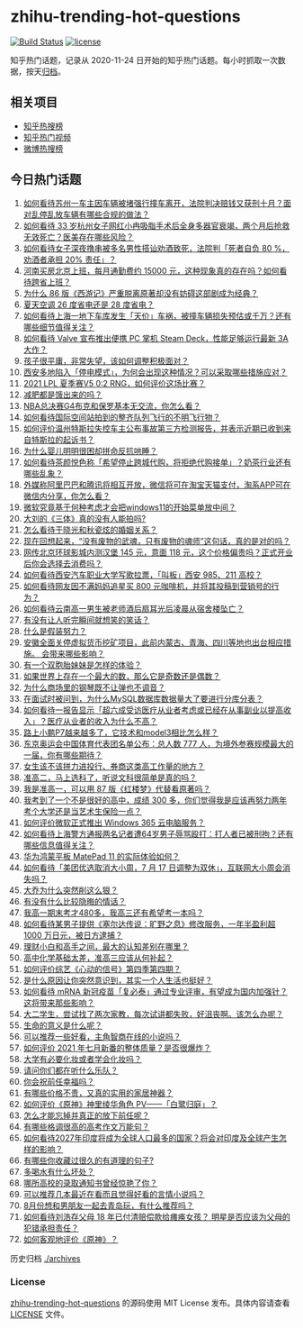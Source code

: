 # zhihu-trending-hot-questions

[![Build Status](https://github.com/justjavac/zhihu-trending-hot-questions/workflows/ci/badge.svg?branch=master)](https://github.com/justjavac/zhihu-trending-hot-questions/actions)
[![license](https://img.shields.io/github/license/justjavac/zhihu-trending-hot-questions)](https://github.com/justjavac/zhihu-trending-hot-questions/blob/master/LICENSE)

知乎热门话题，记录从 2020-11-24 日开始的知乎热门话题。每小时抓取一次数据，按天[归档](./archives)。

## 相关项目

- [知乎热搜榜](https://github.com/justjavac/zhihu-trending-top-search)
- [知乎热门视频](https://github.com/justjavac/zhihu-trending-hot-video)
- [微博热搜榜](https://github.com/justjavac/weibo-trending-hot-search)

## 今日热门话题

<!-- BEGIN -->
<!-- 最后更新时间 Fri Jul 16 2021 08:13:18 GMT+0800 (China Standard Time) -->

1. [如何看待苏州一车主因车辆被堵强行撞车离开，法院判决赔钱又获刑十月？面对乱停乱放车辆有哪些合规的做法？](https://www.zhihu.com/question/471765849)
1. [如何看待 33
   岁杭州女子网红小冉吸脂手术后全身多器官衰竭，两个月后抢救无效死亡？医美存在哪些风险？](https://www.zhihu.com/question/472209083)
1. [如何看待女子深夜撸串被多名男性搭讪劝酒致死，法院判「死者自负 80 %，劝酒者承担 20%
   责任」？](https://www.zhihu.com/question/472132385)
1. [河南买房北京上班，每月通勤费约 15000
   元，这种现象真的存在吗？如何看待跨省上班？](https://www.zhihu.com/question/472011106)
1. [为什么 86 版《西游记》严重脱离原著却没有妨碍这部剧成为经典？](https://www.zhihu.com/question/471039377)
1. [夏天空调 26 度省电还是 28 度省电？](https://www.zhihu.com/question/62311605)
1. [如何看待上海一地下车库发生「天价」车祸，被撞车辆损失预估或千万？还有哪些细节值得关注？](https://www.zhihu.com/question/471226854)
1. [如何看待 Valve 宣布推出便携 PC 掌机 Steam Deck，性能足够运行最新 3A
   大作？](https://www.zhihu.com/question/472485407)
1. [孩子很平庸，非常失望，该如何调整积极面对？](https://www.zhihu.com/question/341127721)
1. [西安多地陷入「停电模式」，为何会出现这种情况？可以采取哪些措施应对？](https://www.zhihu.com/question/472165223)
1. [2021 LPL 夏季赛V5 0:2 RNG，如何评价这场比赛？](https://www.zhihu.com/question/472386993)
1. [减肥都是饿出来的吗？](https://www.zhihu.com/question/446278658)
1. [NBA总决赛G4布克和保罗基本无交流，你怎么看？](https://www.zhihu.com/question/472321006)
1. [如何看待国际空间站拍到的整齐队列飞行的不明飞行物？](https://www.zhihu.com/question/471639798)
1. [如何评价温州特斯拉失控车主公布事故第三方检测报告，并表示近期已收到来自特斯拉的起诉书？](https://www.zhihu.com/question/472219689)
1. [为什么婴儿明明很困却拼命反抗哄睡？](https://www.zhihu.com/question/326867217)
1. [如何看待茶颜悦色称「希望停止跨城代购，将拒绝代购接单」？奶茶行业还有哪些乱象？](https://www.zhihu.com/question/472267614)
1. [外媒称阿里巴巴和腾讯将相互开放，微信将可在淘宝天猫支付，淘系APP可在微信内分享，你怎么看？](https://www.zhihu.com/question/472227384)
1. [微软究竟基于何种考虑才会把windows11的开始菜单放中间？](https://www.zhihu.com/question/471216273)
1. [大刘的《三体》真的没有人能拍吗?](https://www.zhihu.com/question/470921173)
1. [怎么看待于晓光和秋瓷炫的婚姻关系？](https://www.zhihu.com/question/472311003)
1. [现在回想起来，“没有废物的武魂，只有废物的魂师”这句话，真的是对的吗？](https://www.zhihu.com/question/472035395)
1. [网传北京环球影城内测汉堡 145 元，意面 118
   元，这个价格偏贵吗？正式开业后你会选择去消费吗？](https://www.zhihu.com/question/472230170)
1. [如何看待西安汽车职业大学写歌拉票，「叫板」西安 985、211
   高校？](https://www.zhihu.com/question/471951551)
1. [如何看待网友因不满妈妈追星买 800
   元咖啡机，并将其投稿到营销号的行为？](https://www.zhihu.com/question/472224435)
1. [如何看待云南高一男生被老师酒后扇耳光后凌晨从宿舍楼坠亡？](https://www.zhihu.com/question/471501417)
1. [有没有让人听完瞬间就想笑的笑话？](https://www.zhihu.com/question/467141438)
1. [什么是假装努力？](https://www.zhihu.com/question/459941838)
1. [安徽全面关停虚拟货币挖矿项目，此前内蒙古、青海、四川等地也出台相应措施。
   会带来哪些影响？](https://www.zhihu.com/question/472165845)
1. [有一个双胞胎妹妹是怎样的体验？](https://www.zhihu.com/question/311692416)
1. [如果世界上存在一个最大的数，那么它是奇数还是偶数？](https://www.zhihu.com/question/470394192)
1. [为什么商场里的钢琴既不让弹也不调音？](https://www.zhihu.com/question/461489839)
1. [在面试时被问到，为什么MySQL数据库数据量大了要进行分库分表？](https://www.zhihu.com/question/459955079)
1. [如何看待一报告显示「超六成受访医疗从业者考虑或已经在从事副业以提高收入」？医疗从业者的收入为什么不高？](https://www.zhihu.com/question/471610017)
1. [路上小鹏P7越来越多了，它技术和model3相比怎么样？](https://www.zhihu.com/question/472224221)
1. [东京奥运会中国体育代表团名单公布：总人数 777
   人，为境外参赛规模最大的一届，你有哪些期待？](https://www.zhihu.com/question/472186155)
1. [女生该不该拼力进投行、券商这类高工作量的地方？](https://www.zhihu.com/question/36710812)
1. [准高二，马上选科了，听说文科很简单是真的吗？](https://www.zhihu.com/question/472127575)
1. [我是准高一，可以用 87 版《红楼梦》代替看原著吗？](https://www.zhihu.com/question/472111121)
1. [我考到了一个不是很好的高中，成绩 300
   多，你们觉得我是应该再努力两年考个大学还是当艺术生保险一点？](https://www.zhihu.com/question/472040721)
1. [如何评价微软正式推出 Windows 365 云电脑服务？](https://www.zhihu.com/question/472292357)
1. [如何看待上海警方通报两名记者遭64岁男子辱骂殴打：打人者已被刑拘？还有哪些信息值得关注？](https://www.zhihu.com/question/472127041)
1. [华为鸿蒙平板 MatePad 11 的实际体验如何？](https://www.zhihu.com/question/472308024)
1. [如何看待「美团优选取消大小周，7 月 17
   日调整为双休」，互联网大小周会消失吗？](https://www.zhihu.com/question/472214372)
1. [大乔为什么突然削这么狠？](https://www.zhihu.com/question/471909961)
1. [有没有什么比较隐晦的情话？](https://www.zhihu.com/question/423230600)
1. [我高一期末考才480多，我高三还有希望考一本吗？](https://www.zhihu.com/question/471762476)
1. [如何看待某男子提供《塞尔达传说：旷野之息》修改服务，一年半盈利超 1000
   万日元，被日方逮捕？](https://www.zhihu.com/question/471727845)
1. [理财小白和高手之间，最大的认知差别在哪里？](https://www.zhihu.com/question/471112300)
1. [高中化学基础太差，准高三应该从何补起？](https://www.zhihu.com/question/466943473)
1. [如何评价综艺《心动的信号》第四季第四期？](https://www.zhihu.com/question/472219160)
1. [是什么原因让你突然意识到，其实一个人生活也挺好？](https://www.zhihu.com/question/470094132)
1. [如何看待 mRNA
   新冠疫苗「复必泰」通过专业评审，有望成为国内加强针？这将带来那些影响？](https://www.zhihu.com/question/472315886)
1. [大二学生，尝试找了两次家教，每次试讲都失败，好沮丧啊。该怎么办呢？](https://www.zhihu.com/question/345940005)
1. [生命的意义是什么呢？](https://www.zhihu.com/question/63045541)
1. [可以推荐一些好看，主角智商在线的小说吗？](https://www.zhihu.com/question/438635840)
1. [如何评价 2021 年七月新番的整体质量？是否很爆炸？](https://www.zhihu.com/question/472117263)
1. [大学有必要化妆或者学会化妆吗？](https://www.zhihu.com/question/471908843)
1. [请问你们都在听什么乐队？](https://www.zhihu.com/question/457932935)
1. [你会祝前任幸福吗？](https://www.zhihu.com/question/461980913)
1. [有哪些价格不贵，又真的实用的家居神器？](https://www.zhihu.com/question/420432627)
1. [如何评价《原神》神里绫华角色 PV——「白鹭归庭」？](https://www.zhihu.com/question/472344499)
1. [怎么才能忘掉并真正的放下前任呢？](https://www.zhihu.com/question/472312273)
1. [有哪些格调很高的高考作文万能句？](https://www.zhihu.com/question/265353821)
1. [如何看待2027年印度将成为全球人口最多的国家？将会对印度及全球产生怎样的影响？](https://www.zhihu.com/question/471764919)
1. [有哪些你收藏过很久的有道理的句子?](https://www.zhihu.com/question/458504321)
1. [多喝水有什么坏处？](https://www.zhihu.com/question/468560630)
1. [哪所高校的录取通知书曾经惊艳了你？](https://www.zhihu.com/question/471971073)
1. [可以推荐几本最近在看而且觉得好看的言情小说吗？](https://www.zhihu.com/question/395787517)
1. [8月份想和男朋友一起去青岛玩，有什么推荐吗？](https://www.zhihu.com/question/471017019)
1. [如何看待刘浩存父母 18 年已付清赔偿款给瘫痪女孩？
   明星是否应该为父母的犯错承担责任？](https://www.zhihu.com/question/472014999)
1. [如何客观地评价《原神》？](https://www.zhihu.com/question/464579154)

<!-- END -->

历史归档 [./archives](./archives)

### License

[zhihu-trending-hot-questions](https://github.com/justjavac/zhihu-trending-hot-questions)
的源码使用 MIT License 发布。具体内容请查看 [LICENSE](./LICENSE) 文件。
